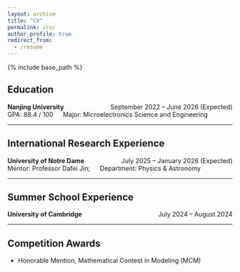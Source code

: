 ```yaml
---
layout: archive
title: "CV"
permalink: /cv/
author_profile: true
redirect_from:
  - /resume
---
```


{% include base_path %}
## Education

**Nanjing University**<span style="float: right;">      &emsp;&emsp;&emsp;&emsp;&emsp; September 2022 – June 2026 (Expected)</span>  
GPA: 88.4 / 100 &emsp; Major: Microelectronics Science and Engineering

---

## International Research Experience

**University of Notre Dame**<span style="float: right;">    &emsp;&emsp;&emsp; &emsp;&emsp;    July 2025 – January 2026 (Expected)</span>  
Mentor: Professor Dafei Jin; &emsp; Department: Physics & Astronomy

---

## Summer School Experience

**University of Cambridge**<span style="float: right;">      &emsp;&emsp;&emsp;&emsp;&emsp;&emsp;  July 2024 – August 2024</span>

---

## Competition Awards

- Honorable Mention, Mathematical Contest in Modeling (MCM)

